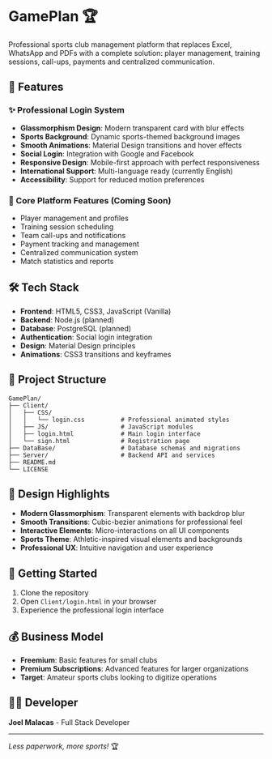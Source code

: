 # GamePlan 🏆

Professional sports club management platform that replaces Excel, WhatsApp and PDFs with a complete solution: player management, training sessions, call-ups, payments and centralized communication.

## 🚀 Features

### ✨ Professional Login System
- **Glassmorphism Design**: Modern transparent card with blur effects
- **Sports Background**: Dynamic sports-themed background images
- **Smooth Animations**: Material Design transitions and hover effects
- **Social Login**: Integration with Google and Facebook
- **Responsive Design**: Mobile-first approach with perfect responsiveness
- **International Support**: Multi-language ready (currently English)
- **Accessibility**: Support for reduced motion preferences

### 🎯 Core Platform Features (Coming Soon)
- Player management and profiles
- Training session scheduling
- Team call-ups and notifications
- Payment tracking and management
- Centralized communication system
- Match statistics and reports

## 🛠️ Tech Stack

- **Frontend**: HTML5, CSS3, JavaScript (Vanilla)
- **Backend**: Node.js (planned)
- **Database**: PostgreSQL (planned)
- **Authentication**: Social login integration
- **Design**: Material Design principles
- **Animations**: CSS3 transitions and keyframes

## 📁 Project Structure

```
GamePlan/
├── Client/
│   ├── CSS/
│   │   └── login.css          # Professional animated styles
│   ├── JS/                    # JavaScript modules
│   ├── login.html             # Main login interface
│   └── sign.html              # Registration page
├── DataBase/                  # Database schemas and migrations
├── Server/                    # Backend API and services
├── README.md
└── LICENSE
```

## 🎨 Design Highlights

- **Modern Glassmorphism**: Transparent elements with backdrop blur
- **Smooth Transitions**: Cubic-bezier animations for professional feel
- **Interactive Elements**: Micro-interactions on all UI components
- **Sports Theme**: Athletic-inspired visual elements and backgrounds
- **Professional UX**: Intuitive navigation and user experience

## 🚦 Getting Started

1. Clone the repository
2. Open `Client/login.html` in your browser
3. Experience the professional login interface

## 💰 Business Model

- **Freemium**: Basic features for small clubs
- **Premium Subscriptions**: Advanced features for larger organizations
- **Target**: Amateur sports clubs looking to digitize operations

## 👨‍💻 Developer

**Joel Malacas** - Full Stack Developer

---

*Less paperwork, more sports!* 🏆